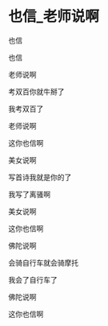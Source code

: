 # 也信_老师说啊

也信

也信

老师说啊

考双百你就牛掰了

我考双百了

老师说啊

这你也信啊

美女说啊

写首诗我就是你的了

我写了离骚啊

美女说啊

这你也信啊

佛陀说啊

会骑自行车就会骑摩托

我会了自行车了

佛陀说啊

这你也信啊